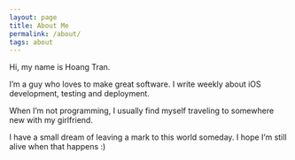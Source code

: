 ```yaml
---
layout: page
title: About Me
permalink: /about/
tags: about
---
```


Hi, my name is Hoang Tran.

I’m a guy who loves to make great software. I write weekly about iOS development, testing and deployment.

When I’m not programming, I usually find myself traveling to somewhere new with my girlfriend.

I have a small dream of leaving a mark to this world someday. I hope I’m still alive when that happens :)
